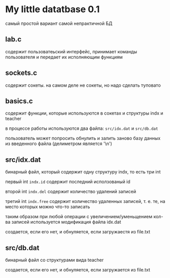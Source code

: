 # My little datatbase 0.1

самый простой вариант самой непрактичной БД

## lab.c 

содержит пользоватеьский интерфейс, принимает команды 
пользователя и передает их исполняющим функциям 

## sockets.c 	
содержит сокеты. на самом деле не сокеты, но надо сделать туповато


## basics.c
содержит функции, которые используются в сокетах и структуры indx и teacher

в процессе работы используются два файла: `src/idx.dat` и `src/db.dat`

пользователь может попросить обнулить и залить заново базу данных из введенного файла (делиметром является '\n')


## src/idx.dat
бинарный файл, который 	содержит одну структуру indx, то есть три int 

первый int `indx.id` 	содержит последний исползованый id

второй int `indx.del`	содержит количество удалений записей 

третий int `indx.free`	содержит количество удаленных записей, т. е. те, на место которых можно что-то записать

таким образом при любой операции с увеличением/уменьщением кол-ва записей используется модификация файла idx.dat 

создается, если его нет, и обнуляется, если загружаестя из file.txt

## src/db.dat
бинарный файл со структурами вида teacher 

создается, если его нет, и обнуляется, если загружается из file.txt